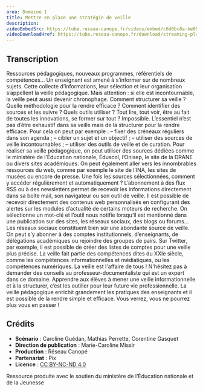 ```yaml
---
area: Domaine 1
title: Mettre en place une stratégie de veille
description:
videoEmbedSrc: https://tube.reseau-canope.fr/videos/embed/c6d0bc8a-be09-4e15-a2f5-6aff8c3780ce
videoDownloadHref: https://tube.reseau-canope.fr/download/streaming-playlists/hls/videos/c6d0bc8a-be09-4e15-a2f5-6aff8c3780ce-1080-fragmented.mp4
---
```


## Transcription

Ressources pédagogiques, nouveaux programmes, référentiels de compétences...
Un enseignant est amené à s’informer sur de nombreux sujets. Cette collecte d’informations, leur sélection et leur organisation s’appellent la veille pédagogique. Mais attention : si elle est incontournable, la veille peut aussi devenir chronophage.
Comment structurer sa veille ? Quelle méthodologie pour la rendre efficace ? Comment identifier des sources et les suivre ? Quels outils utiliser ?
Tout lire, tout voir, être au fait de toutes les innovations, se former sur tout ? Impossible. L’essentiel n’est pas d’être exhaustif dans sa veille mais de la structurer pour la rendre efficace.
Pour cela on peut par exemple :
– fixer des créneaux réguliers dans son agenda ;
– cibler un sujet et un objectif ;
– utiliser des sources de veille incontournables ;
– utiliser des outils de veille et de curation.
Pour réaliser sa veille pédagogique, on peut utiliser des sources dédiées comme le ministère de l’Éducation nationale, Éduscol, l’Onisep, le site de la DRANE ou divers sites académiques. On peut également aller vers les innombrables ressources du web, comme par exemple le site de l’INA, les sites de musées ou encore de presse.
Une fois les sources sélectionnées, comment y accéder régulièrement et automatiquement ? L’abonnement à des flux RSS ou à des newsletters permet de recevoir les informations directement dans sa boîte mail, son navigateur ou son outil de veille. Il est possible de recevoir directement des contenus web personnalisés en configurant des alertes sur les modules d’actualité de certains moteurs de recherche. On sélectionne un mot-clé et l’outil nous notifie lorsqu’il est mentionné dans une publication sur des sites, les réseaux sociaux, des blogs ou forums...
Les réseaux sociaux constituent bien sûr une abondante source de veille. On peut s’y abonner à des comptes institutionnels, d’enseignants, de délégations académiques ou rejoindre des groupes de pairs. Sur Twitter, par exemple, il est possible de créer des listes de comptes pour une veille plus précise.
La veille fait partie des compétences dites du XXIe siècle, comme les compétences informationnelles et médiatiques, ou les compétences numériques. La veille est l'affaire de tous ! N'hésitez pas à demander des conseils au professeur-documentaliste qui est un expert dans ce domaine. Apprendre aux élèves à mener une veille informationnelle et à la structurer, c’est les outiller pour leur future vie professionnelle.
La veille pédagogique enrichit grandement les pratiques des enseignants et il est possible de la rendre simple et efficace. Vous verrez, vous ne pourrez plus vous en passer !

## Crédits

- **Scénario** : Caroline Guédan, Mathias Perrette, Corentine Gasquet
- **Direction de publication** : Marie-Caroline Missir
- **Production** : Réseau Canopé
- **Partenariat** : Pix
- **Licence** : [CC BY-NC-ND 4.0](https://creativecommons.org/licenses/by-nc-nd/4.0/deed.fr)

Ressource produite avec le soutien du ministère de l’Éducation nationale et de la Jeunesse
